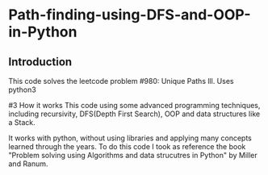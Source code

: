 # Path-finding-using-DFS-and-OOP-in-Python

## Introduction
This code solves the leetcode problem #980: Unique Paths lll. 
Uses python3

#3 How it works
This code using some advanced programming techniques, including recursivity, DFS(Depth First Search), OOP and data structures like a Stack.

It works with python, without using libraries and applying many concepts learned through the years. To do this code I took as reference the book "Problem solving using Algorithms and data strucutres in Python" by Miller and Ranum. 

